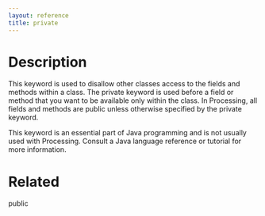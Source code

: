 ```yaml
---
layout: reference
title: private
---
```


# Description

This keyword is used to disallow other classes access to the fields and methods within a class. The private keyword is used before a field or method that you want to be available only within the class. In Processing, all fields and methods are public unless otherwise specified by the private keyword.

This keyword is an essential part of Java programming and is not usually used with Processing. Consult a Java language reference or tutorial for more information. 

# Related

public
